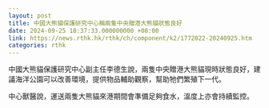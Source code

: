 ```yaml
---
layout: post
title: 中國大熊貓保護研究中心稱兩隻中央贈港大熊貓狀態良好
date: 2024-09-25 18:37:33.000000000 +08:00
link: https://news.rthk.hk/rthk/ch/component/k2/1772022-20240925.htm
categories: rthk
---
```


中國大熊貓保護研究中心副主任李德生說，兩隻中央贈港大熊貓現時狀態良好，建議海洋公園可以改善環境，提供物品輔助觀察，幫助牠們繁殖下一代。

中心獸醫說，運送兩隻大熊貓來港期間會準備足夠食水，溫度上亦會持續監控。
